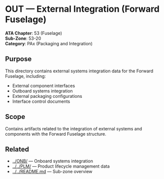 # OUT — External Integration (Forward Fuselage)

**ATA Chapter**: 53 (Fuselage)  
**Sub-Zone**: 53-20  
**Category**: PAx (Packaging and Integration)

## Purpose

This directory contains external systems integration data for the Forward Fuselage, including:
- External component interfaces
- Outboard systems integration
- External packaging configurations
- Interface control documents

## Scope

Contains artifacts related to the integration of external systems and components with the Forward Fuselage structure.

## Related

- [../ONB/](../ONB/) — Onboard systems integration
- [../../PLM/](../../PLM/) — Product lifecycle management data
- [../../README.md](../../README.md) — Sub-zone overview
